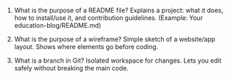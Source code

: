 1. What is the purpose of a README file?
Explains a project: what it does, how to install/use it, and contribution guidelines. (Example: Your education-blog/README.md)

1. What is the purpose of a wireframe?
Simple sketch of a website/app layout. Shows where elements go before coding.

1. What is a branch in Git?
 Isolated workspace for changes. Lets you edit safely without breaking the main code.